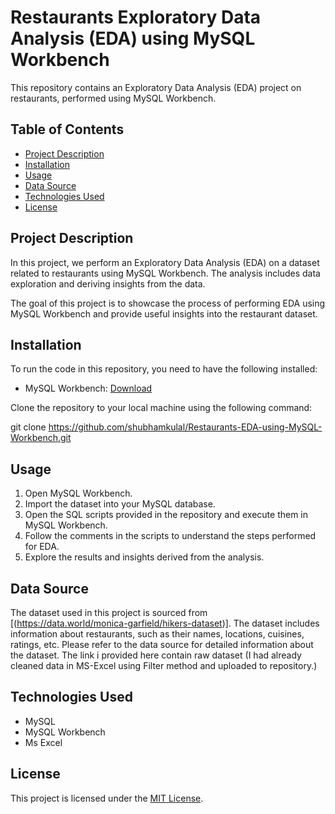 # Restaurants Exploratory Data Analysis (EDA) using MySQL Workbench

This repository contains an Exploratory Data Analysis (EDA) project on restaurants, performed using MySQL Workbench.

## Table of Contents

- [Project Description](#project-description)
- [Installation](#installation)
- [Usage](#usage)
- [Data Source](#data-source)
- [Technologies Used](#technologies-used)
- [License](#license)

## Project Description

In this project, we perform an Exploratory Data Analysis (EDA) on a dataset related to restaurants using MySQL Workbench. The analysis includes data exploration and deriving insights from the data.

The goal of this project is to showcase the process of performing EDA using MySQL Workbench and provide useful insights into the restaurant dataset.

## Installation

To run the code in this repository, you need to have the following installed:

- MySQL Workbench: [Download](https://www.mysql.com/products/workbench/)

Clone the repository to your local machine using the following command:

git clone https://github.com/shubhamkulal/Restaurants-EDA-using-MySQL-Workbench.git


## Usage

1. Open MySQL Workbench.
2. Import the dataset into your MySQL database.
3. Open the SQL scripts provided in the repository and execute them in MySQL Workbench.
4. Follow the comments in the scripts to understand the steps performed for EDA.
5. Explore the results and insights derived from the analysis.

## Data Source

The dataset used in this project is sourced from [(https://data.world/monica-garfield/hikers-dataset)]. The dataset includes information about restaurants, such as their names, locations, cuisines, ratings, etc. Please refer to the data source for detailed information about the dataset. The link i provided here contain raw dataset (I had already cleaned data in MS-Excel using Filter method and uploaded to repository.)

## Technologies Used

- MySQL
- MySQL Workbench
- Ms Excel

## License

This project is licensed under the [MIT License](LICENSE).
